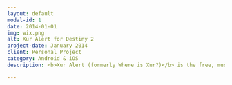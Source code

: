 ```yaml
---
layout: default
modal-id: 1
date: 2014-01-01
img: wix.png
alt: Xur Alert for Destiny 2
project-date: January 2014
client: Personal Project
category: Android & iOS
description: <b>Xur Alert (formerly Where is Xur?)</b> is the free, must-have Destiny 2 companion for tracking Xur—showing his full weekly inventory with in-depth stats, perks, community ratings, and expert-backed recommended rolls (including clear god-roll indicators). Browse the Exotic Armory, see best-in-slot exotics via leaderboards, explore past inventories since Forsaken, and follow what the community wants with a live wish list. Set custom notifications for Xur’s arrival/departure and get alerts when your wish-list items appear. Times auto-localize, with Xur typically arriving Fridays at 17:00 GMT and leaving Tuesdays at 17:00 GMT. Download Xur Alert for the smartest, most complete way to track Xur and upgrade your Destiny 2 grind. Download on <a href="https://apps.apple.com/us/app/xur-alert-for-destiny-2/id955286784">iOS</a> - <a href="https://play.google.com/store/apps/details?id=com.crocusgames.whereisxur">Android</a>.

---
```

